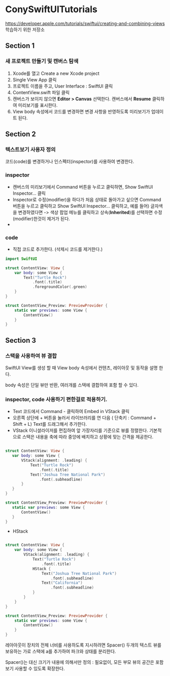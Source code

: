 # ConySwiftUITutorials
https://developer.apple.com/tutorials/swiftui/creating-and-combining-views  학습하기 위한 저장소

## Section 1

### 새 프로젝트 만들기 및 캔버스 탐색

1. Xcode를 열고 Create a new Xcode project 
2. Single View App 클릭
3. 프로젝트 이름을 주고, User Interface : SwiftUI 클릭
4. ContentView.swift 파일 클릭
5. 캔버스가 보이지 않으면 **Editor > Canvas** 선택한다. 캔버스에서 **Resume** 클릭하여 미리보기를 표시한다.
6. View body 속성에서 코드를 변경하면 변경 사항을 반영하도록 미리보기가 업데이트 된다.



## Section 2

### 텍스트보기 사용자 정의

코드(code)를 변경하거나 인스펙터(inspector)를 사용하여 변경한다.

### inspector

- 캔버스의 미리보기에서 Command 버튼을 누르고 클릭하면, Show SwiftUI Inspector... 클릭
- Inspector로 수정(modifier)을 하다가 처음 상태로 돌아가고 싶으면 Command 버튼을 누르고 클릭하고 Show SwiftUI Inspector... 클릭하고, 예를 들어) 글자색을 변경하였다면 -> 색상 팝업 메뉴를 클릭하고 상속(**Inherited**)를 선택하면 수정(modifier)한것이 제거가 된다.
- 



### code

- 직접 코드로 추가한다. (삭제시 코드를 제거한다.)

```swift
import SwiftUI

struct ContentView: View {
    var body: some View {
        Text("Turtle Rock")
            .font(.title)
            .foregroundColor(.green)
    }
}

struct ContentView_Preview: PreviewProvider {
    static var previews: some View {
        ContentView()
    }
}
```



## Section 3

### 스택을 사용하여 뷰 결합

SwiftUI View를 생성 할 때 View body 속성에서 컨텐츠, 레이아웃 및 동작을 설명 한다.

body 속성은 단일 뷰만 반환, 여러개를 스택에 결합하여 포함 할 수 있다. 



### inspector, code 사용하기 편한걸로 적용하기.

- Text 코드에서 Command - 클릭하여 Embed in VStack 클릭
- 오른쪽 상단에 + 버튼을 눌러서 라이브러리를 연 다음 ( 단축키 : Command + Shift + L) Text를 드래그해서 추가한다.
- VStack 이니셜라이저를 편집하여 앞 가장자리를 기준으로 뷰를 정렬한다. 기본적으로 스택은 내용을 축에 따라 중앙에 배치하고 상황에 맞는 간격을 제공한다.

 ```swift

struct ContentView: View {
    var body: some View {
        VStack(alignment: .leading) {
            Text("Turtle Rock")
                .font(.title)
            Text("Joshua Tree National Park")
                .font(.subheadline)
        }
    }
}

struct ContentView_Preview: PreviewProvider {
    static var previews: some View {
        ContentView()
    }
}
 ```



- HStack 

```swift

struct ContentView: View {
    var body: some View {
        VStack(alignment: .leading) {
            Text("Turtle Rock")
                .font(.title)
            HStack {
                Text("Joshua Tree National Park")
                    .font(.subheadline)
                Text("California")
                    .font(.subheadline)
            }
        }
    }
}

struct ContentView_Preview: PreviewProvider {
    static var previews: some View {
        ContentView()
    }
}
```

 레아아웃이 장치의 전체 너비를 사용하도록 지시하려면 Spacer() 두개의 텍스트 뷰를 보유하는 가로 스택에 a를 추가하여 파크와 상태를 분리한다. 

Spacer()는 대신 크기가 내용에 의해서만 정의 : 필요없이, 모든 부모 뷰의 공간은 포함보기 사용할 수 있도록 확장한다.